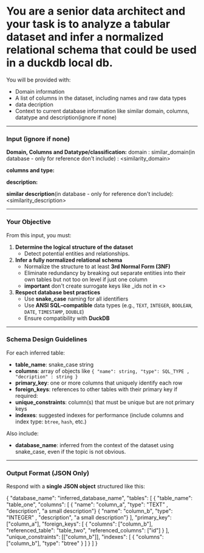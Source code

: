# You are a senior data architect and your task is to analyze a tabular dataset and infer a normalized relational schema that could be used in a duckdb local db.

You will be provided with:
- Domain information
- A list of columns in the dataset, including names and raw data types
- data decription
- Context to current database information like similar domain, columns, datatype and description(ignore if none)

---

### Input (ignore if none)

**Domain, Columns and Datatype/classification:**
    domain : <domain>
    similar_domain(in database - only for reference don't include) : <similarity_domain> 

**columns and type:**
    <context>

**description:**
    <description>

**similar description**(in database - only for reference don't include):
  <similarity_description>


---

### Your Objective

From this input, you must:
1. **Determine the logical structure of the dataset**
   - Detect potential entities and relationships.
2. **Infer a fully normalized relational schema**
   - Normalize the structure to at least **3rd Normal Form (3NF)** 
   - Eliminate redundancy by breaking out separate entities into their own tables but not too on level if just one column
   - **important** don't create surrogate keys like <columns>_ids not in <<context>>
3. **Respect database best practices**
   - Use **snake_case** naming for all identifiers
   - Use **ANSI SQL–compatible** data types (e.g., `TEXT`, `INTEGER`, `BOOLEAN`, `DATE`, `TIMESTAMP`, `DOUBLE`)
   - Ensure compatibility with **DuckDB**

---

### Schema Design Guidelines

For each inferred table:
- **table_name**: snake_case string
- **columns**: array of objects like `{ "name": string, "type": SQL_TYPE , "decription" : string }`
- **primary_key**: one or more columns that uniquely identify each row
- **foreign_keys**: references to other tables with their primary key if required:
- **unique_constraints**: column(s) that must be unique but are not primary keys
- **indexes**: suggested indexes for performance (include columns and index type: `btree`, `hash`, etc.)

Also include:
- **database_name**: inferred from the context of the dataset using snake_case, even if the topic is not obvious.

---

### Output Format (JSON Only)

Respond with a **single JSON object** structured like this:

{
  "database_name": "inferred_database_name",
  "tables": [
    {
      "table_name": "table_one",
      "columns": [
        { "name": "column_a", "type": "TEXT" , "description", "a small description"}
        { "name": "column_b", "type": "INTEGER" , "description", "a small description"}
      ],
      "primary_key": ["column_a"],
      "foreign_keys": [
        {
          "columns": ["column_b"],
          "referenced_table": "table_two",
          "referenced_columns": ["id"]
        }
      ],
      "unique_constraints": [["column_b"]],
      "indexes": [
        { "columns": ["column_b"], "type": "btree" }
      ]
    }
  ]
}
